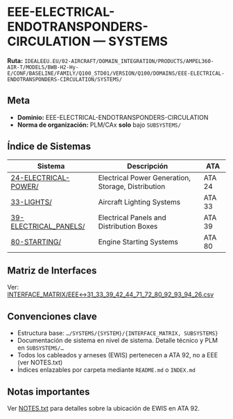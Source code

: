 # EEE-ELECTRICAL-ENDOTRANSPONDERS-CIRCULATION — SYSTEMS

**Ruta:** `IDEALEEU.EU/02-AIRCRAFT/DOMAIN_INTEGRATION/PRODUCTS/AMPEL360-AIR-T/MODELS/BWB-H2-Hy-E/CONF/BASELINE/FAMILY/Q100_STD01/VERSION/Q100/DOMAINS/EEE-ELECTRICAL-ENDOTRANSPONDERS-CIRCULATION/SYSTEMS/`

## Meta
- **Dominio:** EEE-ELECTRICAL-ENDOTRANSPONDERS-CIRCULATION
- **Norma de organización:** PLM/CAx **solo** bajo `SUBSYSTEMS/`

## Índice de Sistemas

| Sistema | Descripción | ATA |
|---------|-------------|-----|
| [24-ELECTRICAL-POWER/](./24-ELECTRICAL-POWER/) | Electrical Power Generation, Storage, Distribution | ATA 24 |
| [33-LIGHTS/](./33-LIGHTS/) | Aircraft Lighting Systems | ATA 33 |
| [39-ELECTRICAL_PANELS/](./39-ELECTRICAL_PANELS/) | Electrical Panels and Distribution Boxes | ATA 39 |
| [80-STARTING/](./80-STARTING/) | Engine Starting Systems | ATA 80 |

## Matriz de Interfaces

Ver: [INTERFACE_MATRIX/EEE↔31_33_39_42_44_71_72_80_92_93_94_26.csv](./INTERFACE_MATRIX/EEE↔31_33_39_42_44_71_72_80_92_93_94_26.csv)

## Convenciones clave

- Estructura base: `…/SYSTEMS/{SYSTEM}/{INTERFACE_MATRIX, SUBSYSTEMS}`
- Documentación de sistema en nivel de sistema. Detalle técnico y PLM en `SUBSYSTEMS/…`
- Todos los cableados y arneses (EWIS) pertenecen a ATA 92, no a EEE (ver NOTES.txt)
- Índices enlazables por carpeta mediante `README.md` o `INDEX.md`

## Notas importantes

Ver [NOTES.txt](./NOTES.txt) para detalles sobre la ubicación de EWIS en ATA 92.
